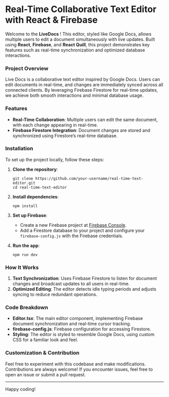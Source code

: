 # Real-Time Collaborative Text Editor with React & Firebase

Welcome to the **LiveDocs** ! This editor, styled like Google Docs, allows multiple users to edit a document simultaneously with live updates. Built using **React**, **Firebase**, and **React Quill**, this project demonstrates key features such as real-time synchronization and optimized database interactions.

### Project Overview

Live Docs is a collaborative text editor inspired by Google Docs. Users can edit documents in real-time, and changes are immediately synced across all connected clients. By leveraging Firebase Firestore for real-time updates, we achieve both smooth interactions and minimal database usage.

### Features

- **Real-Time Collaboration**: Multiple users can edit the same document, with each change appearing in real-time.
- **Firebase Firestore Integration**: Document changes are stored and synchronized using Firestore’s real-time database.

### Installation

To set up the project locally, follow these steps:

1. **Clone the repository**:
    ```
    git clone https://github.com/your-username/real-time-text-editor.git
    cd real-time-text-editor
    ```

2. **Install dependencies**:
    ```
    npm install
    ```

3. **Set up Firebase**:
   - Create a new Firebase project at [Firebase Console](https://console.firebase.google.com/).
   - Add a Firestore database to your project and configure your `firebase-config.js` with the Firebase credentials.

4. **Run the app**:
    ```
    npm run dev
    ```

### How It Works

1. **Text Synchronization**: Uses Firebase Firestore to listen for document changes and broadcast updates to all users in real-time.
2. **Optimized Editing**: The editor detects idle typing periods and adjusts syncing to reduce redundant operations.

### Code Breakdown

- **Editor.tsx**: The main editor component, implementing Firebase document synchronization and real-time cursor tracking.
- **firebase-config.js**: Firebase configuration for accessing Firestore.
- **Styling**: The editor is styled to resemble Google Docs, using custom CSS for a familiar look and feel.

### Customization & Contribution

Feel free to experiment with this codebase and make modifications. Contributions are always welcome! If you encounter issues, feel free to open an issue or submit a pull request.

---
Happy coding!
